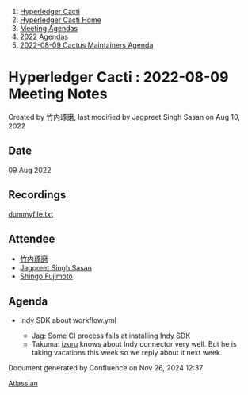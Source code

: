 1. [Hyperledger Cacti](index.html)
2. [Hyperledger Cacti Home](Hyperledger-Cacti-Home_20414469.html)
3. [Meeting Agendas](Meeting-Agendas_20414488.html)
4. [2022 Agendas](2022-Agendas_20415317.html)
5. [2022-08-09 Cactus Maintainers Agenda](2022-08-09-Cactus-Maintainers-Agenda_20415488.html)

# Hyperledger Cacti : 2022-08-09 Meeting Notes

Created by 竹内琢磨, last modified by Jagpreet Singh Sasan on Aug 10, 2022

## Date

09 Aug 2022

## Recordings

[dummyfile.txt](attachments/20414682/20414684.txt)

## Attendee

- [竹内琢磨](https://lf-hyperledger.atlassian.net/wiki/people/70121:99daf5c8-226c-43d4-9f24-0a46a0546192?ref=confluence)
- [Jagpreet Singh Sasan](https://lf-hyperledger.atlassian.net/wiki/people/5d319526fe0a0d0c857abe59?ref=confluence)
- [Shingo Fujimoto](https://lf-hyperledger.atlassian.net/wiki/people/712020:14e583f1-56ad-4e76-a373-78870fbd000f?ref=confluence)

## Agenda

- Indy SDK about workflow.yml
  
  - Jag: Some CI process fails at installing Indy SDK
  - Takuma: [izuru](https://lf-hyperledger.atlassian.net/wiki/people/625569d1eee0a9006ab7e9d8?ref=confluence) knows about Indy connector very well. But he is taking vacations this week so we reply about it next week.

Document generated by Confluence on Nov 26, 2024 12:37

[Atlassian](http://www.atlassian.com/)

